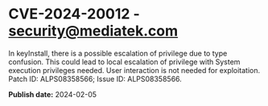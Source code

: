 # CVE-2024-20012 - security@mediatek.com

In keyInstall, there is a possible escalation of privilege due to type confusion. This could lead to local escalation of privilege with System execution privileges needed. User interaction is not needed for exploitation. Patch ID: ALPS08358566; Issue ID: ALPS08358566.

**Publish date:** 2024-02-05

